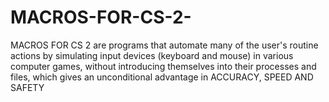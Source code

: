 # MACROS-FOR-CS-2-
MACROS FOR CS 2 are programs that automate many of the user's routine actions by simulating input devices (keyboard and mouse) in various computer games, without introducing themselves into their processes and files, which gives an unconditional advantage in ACCURACY, SPEED AND SAFETY
